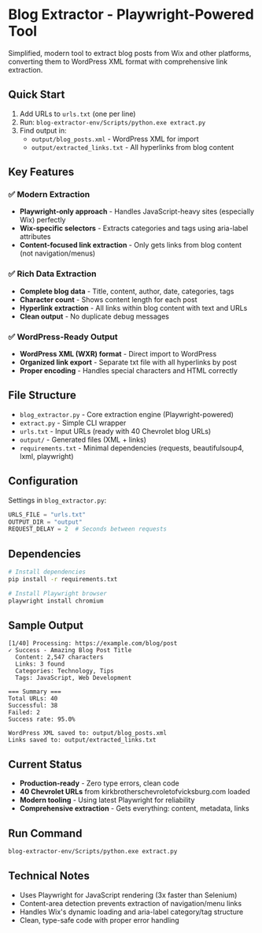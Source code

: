 # Blog Extractor - Playwright-Powered Tool

Simplified, modern tool to extract blog posts from Wix and other platforms, converting them to WordPress XML format with comprehensive link extraction.

## Quick Start

1. Add URLs to `urls.txt` (one per line)
2. Run: `blog-extractor-env/Scripts/python.exe extract.py`
3. Find output in:
   - `output/blog_posts.xml` - WordPress XML for import
   - `output/extracted_links.txt` - All hyperlinks from blog content

## Key Features

### ✅ Modern Extraction
- **Playwright-only approach** - Handles JavaScript-heavy sites (especially Wix) perfectly
- **Wix-specific selectors** - Extracts categories and tags using aria-label attributes
- **Content-focused link extraction** - Only gets links from blog content (not navigation/menus)

### ✅ Rich Data Extraction
- **Complete blog data** - Title, content, author, date, categories, tags
- **Character count** - Shows content length for each post
- **Hyperlink extraction** - All links within blog content with text and URLs
- **Clean output** - No duplicate debug messages

### ✅ WordPress-Ready Output
- **WordPress XML (WXR) format** - Direct import to WordPress
- **Organized link export** - Separate txt file with all hyperlinks by post
- **Proper encoding** - Handles special characters and HTML correctly

## File Structure

- `blog_extractor.py` - Core extraction engine (Playwright-powered)
- `extract.py` - Simple CLI wrapper
- `urls.txt` - Input URLs (ready with 40 Chevrolet blog URLs)
- `output/` - Generated files (XML + links)
- `requirements.txt` - Minimal dependencies (requests, beautifulsoup4, lxml, playwright)

## Configuration

Settings in `blog_extractor.py`:

```python
URLS_FILE = "urls.txt"
OUTPUT_DIR = "output"
REQUEST_DELAY = 2  # Seconds between requests
```

## Dependencies

```bash
# Install dependencies
pip install -r requirements.txt

# Install Playwright browser
playwright install chromium
```

## Sample Output

```
[1/40] Processing: https://example.com/blog/post
✓ Success - Amazing Blog Post Title
  Content: 2,547 characters
  Links: 3 found
  Categories: Technology, Tips
  Tags: JavaScript, Web Development

=== Summary ===
Total URLs: 40
Successful: 38
Failed: 2
Success rate: 95.0%

WordPress XML saved to: output/blog_posts.xml
Links saved to: output/extracted_links.txt
```

## Current Status

- **Production-ready** - Zero type errors, clean code
- **40 Chevrolet URLs** from kirkbrotherschevroletofvicksburg.com loaded
- **Modern tooling** - Using latest Playwright for reliability
- **Comprehensive extraction** - Gets everything: content, metadata, links

## Run Command

```bash
blog-extractor-env/Scripts/python.exe extract.py
```

## Technical Notes

- Uses Playwright for JavaScript rendering (3x faster than Selenium)
- Content-area detection prevents extraction of navigation/menu links
- Handles Wix's dynamic loading and aria-label category/tag structure
- Clean, type-safe code with proper error handling